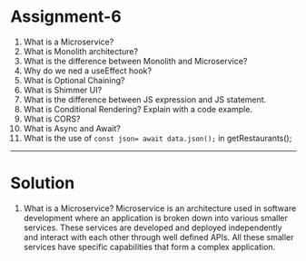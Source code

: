 # Assignment-6

1. What is a Microservice?
2. What is Monolith architecture?
3. What is the difference between Monolith and Microservice?
4. Why do we ned a useEffect hook?
5. What is Optional Chaining?
6. What is Shimmer UI?
7. What is the difference between JS expression and JS statement.
8. What is Conditional Rendering? Explain with a code example.
9. What is CORS?
10. What is Async and Await?
11. What is the use of `const json= await data.json();` in getRestaurants();
    

--------------------------------------------------------------
#   Solution
1. What is a Microservice?
    Microservice is an architecture used in software development where an application is broken down into various smaller services. These services are developed and deployed independently and interact with each other through well defined APIs. All these smaller services have specific capabilities that form a complex application.